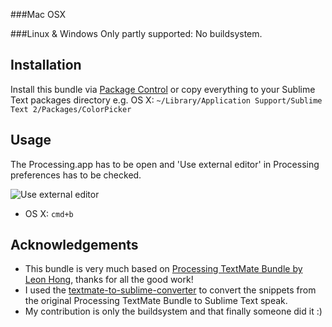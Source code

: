 ###Mac OSX

###Linux & Windows
Only partly supported: No buildsystem.

## Installation
Install this bundle via [Package Control](http://wbond.net/sublime_packages/package_control) or copy everything to your Sublime Text packages directory e.g. OS X: `~/Library/Application Support/Sublime Text 2/Packages/ColorPicker`


## Usage
The Processing.app has to be open and 'Use external editor' in Processing preferences has to be checked.

![Use external editor](https://github.com/b-g/processing-sublime/raw/master/_Mac/processing_preferences.gif "Use external editor")
- OS X: `cmd+b`


## Acknowledgements
- This bundle is very much based on [Processing TextMate Bundle by Leon Hong](http://www.onebitwonder.com/projects/processing/), thanks for all the good work!
- I used the [textmate-to-sublime-converter](https://github.com/srbs/textmate-to-sublime-converter) to convert the snippets from the original Processing TextMate Bundle to Sublime Text speak.
- My contribution is only the buildsystem and that finally someone did it :)